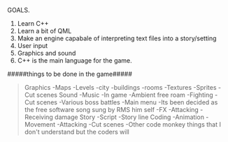 GOALS.

1. Learn C++
2. Learn a bit of QML
3. Make an engine capabale of interpreting text files into a story/setting
4. User input
5. Graphics and sound
6. C++ is the main language for the game.




#####things to be done in the game#####
 
>Graphics
        -Maps
                -Levels
                        -city
                                -buildings
                                        -rooms
        -Textures
        -Sprites
        -Cut scenes
>Sound
        -Music
                -In game
                        -Ambient free roam
                        -Fighting
                        -Cut scenes
                        -Various boss battles
                -Main menu
                        -Its been decided as the free software song sung by RMS him self
        -FX
                -Attacking
                - Receiving damage
>Story
        -Script
        -Story line
>Coding
        -Animation
                -Movement
                -Attacking
                -Cut scenes
        -Other code monkey things that I don't understand but the coders will
